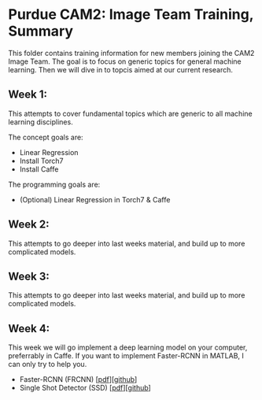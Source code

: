 # Purdue CAM2: Image Team Training, Summary

This folder contains training information for new members joining the CAM2 Image Team. The goal is to focus on generic topics for general machine learning. Then we will dive in to topcis aimed at our current research.


## Week 1:

This attempts to cover fundamental topics which are generic to all machine learning disciplines.

The concept goals are:

- Linear Regression
- Install Torch7
- Install Caffe

The programming goals are:

- (Optional) Linear Regression in Torch7 & Caffe

## Week 2:

This attempts to go deeper into last weeks material, and build up to more complicated models.

## Week 3:

This attempts to go deeper into last weeks material, and build up to more complicated models.

## Week 4:

This week we will go implement a deep learning model on your computer, preferrably in Caffe. If you want to implement Faster-RCNN in MATLAB, I can only try to help you.

- Faster-RCNN (FRCNN) \[[pdf](https://arxiv.org/abs/1506.01497)\]\[[github](https://github.com/rbgirshick/py-faster-rcnn)\]
- Single Shot Detector (SSD) \[[pdf](https://arxiv.org/abs/1512.02325)\]\[[github](https://github.com/weiliu89/caffe/tree/ssd)\]
